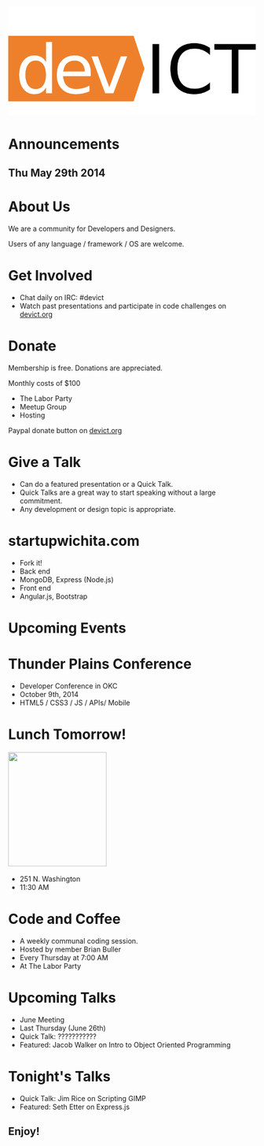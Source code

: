 ![devICT](https://raw.githubusercontent.com/devict/Graphics/master/devict-logo.png)
# Announcements
## Thu May 29th 2014



# About Us
We are a community for Developers and Designers.

Users of any language / framework / OS are welcome.



# Get Involved
* Chat daily on IRC: #devict
* Watch past presentations and participate in code challenges on [devict.org](http://devict.org)


# Donate
Membership is free. Donations are appreciated.

Monthly costs of $100

* The Labor Party
* Meetup Group
* Hosting

Paypal donate button on [devict.org](http://devict.org)


# Give a Talk
* Can do a featured presentation or a Quick Talk.
* Quick Talks are a great way to start speaking without a large commitment.
* Any development or design topic is appropriate.


# startupwichita.com
* Fork it!
* Back end
 * MongoDB, Express (Node.js)
* Front end
 * Angular.js, Bootstrap



# Upcoming Events


# Thunder Plains Conference
* Developer Conference in OKC
* October 9th, 2014
* HTML5 / CSS3 / JS / APIs/ Mobile


# Lunch Tomorrow!
<img src="http://www.lotusleafwichita.com/img/full_color_RGB.png" width="200px" height="232px" />

* 251 N. Washington
* 11:30 AM


# Code and Coffee
* A weekly communal coding session.
* Hosted by member Brian Buller
* Every Thursday at 7:00 AM
* At The Labor Party


# Upcoming Talks
* June Meeting
 * Last Thursday (June 26th)
 * Quick Talk: ???????????
 * Featured: Jacob Walker on Intro to Object Oriented Programming



# Tonight's Talks
* Quick Talk: Jim Rice on Scripting GIMP
* Featured: Seth Etter on Express.js

## Enjoy!
